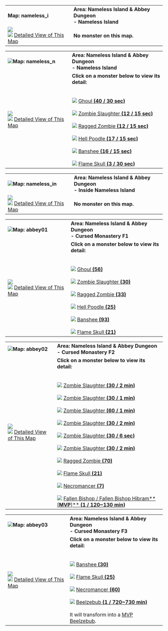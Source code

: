 |   |   |
|---|---|
|**Map: nameless_i**|**Area: Nameless Island & Abbey Dungeon  <br>- Nameless Island**|
|![](https://file5s.ratemyserver.net/maps/nameless_i.gif)  <br>![](https://ratemyserver.net/images/bu2.gif) [Detailed View of This Map](https://ratemyserver.net/index.php?page=npc_shop_warp&map=nameless_i&re_mob=0)|**No monster on this map.**|

  

|   |   |
|---|---|
|![](https://ratemyserver.net/images/circle.gif)**Map: nameless_n**|**Area: Nameless Island & Abbey Dungeon  <br>- Nameless Island**|
|![](https://file5s.ratemyserver.net/maps/nameless_n.gif)  <br>![](https://ratemyserver.net/images/bu2.gif) [Detailed View of This Map](https://ratemyserver.net/index.php?page=npc_shop_warp&map=nameless_n&re_mob=0)|**Click on a monster below to view its detail:**  <br>  <br><br>![](https://ratemyserver.net/images/bu2.gif) [Ghoul **(**40 / 30 sec**)**](https://ratemyserver.net/index.php?page=mob_db&mob_id=1036)<br><br>![](https://ratemyserver.net/images/bu2.gif) [Zombie Slaughter **(**12 / 15 sec**)**](https://ratemyserver.net/index.php?page=mob_db&mob_id=1864)<br><br>![](https://ratemyserver.net/images/bu2.gif) [Ragged Zombie **(**12 / 15 sec**)**](https://ratemyserver.net/index.php?page=mob_db&mob_id=1865)<br><br>![](https://ratemyserver.net/images/bu2.gif) [Hell Poodle **(**17 / 15 sec**)**](https://ratemyserver.net/index.php?page=mob_db&mob_id=1866)<br><br>![](https://ratemyserver.net/images/bu2.gif) [Banshee **(**16 / 15 sec**)**](https://ratemyserver.net/index.php?page=mob_db&mob_id=1867)<br><br>![](https://ratemyserver.net/images/bu2.gif) [Flame Skull **(**3 / 30 sec**)**](https://ratemyserver.net/index.php?page=mob_db&mob_id=1869)|

  

|   |   |
|---|---|
|![](https://ratemyserver.net/images/circle.gif)**Map: nameless_in**|**Area: Nameless Island & Abbey Dungeon  <br>- Inside Nameless Island**|
|![](https://file5s.ratemyserver.net/maps/nameless_in.gif)  <br>![](https://ratemyserver.net/images/bu2.gif) [Detailed View of This Map](https://ratemyserver.net/index.php?page=npc_shop_warp&map=nameless_in&re_mob=0)|**No monster on this map.**|

  

|   |   |
|---|---|
|![](https://ratemyserver.net/images/circle.gif)**Map: abbey01**|**Area: Nameless Island & Abbey Dungeon  <br>- Cursed Monastery F1**|
|![](https://file5s.ratemyserver.net/maps/abbey01.gif)  <br>![](https://ratemyserver.net/images/bu2.gif) [Detailed View of This Map](https://ratemyserver.net/index.php?page=npc_shop_warp&map=abbey01&re_mob=0)|**Click on a monster below to view its detail:**  <br>  <br><br>![](https://ratemyserver.net/images/bu2.gif) [Ghoul **(**56**)**](https://ratemyserver.net/index.php?page=mob_db&mob_id=1036)<br><br>![](https://ratemyserver.net/images/bu2.gif) [Zombie Slaughter **(**30**)**](https://ratemyserver.net/index.php?page=mob_db&mob_id=1864)<br><br>![](https://ratemyserver.net/images/bu2.gif) [Ragged Zombie **(**33**)**](https://ratemyserver.net/index.php?page=mob_db&mob_id=1865)<br><br>![](https://ratemyserver.net/images/bu2.gif) [Hell Poodle **(**25**)**](https://ratemyserver.net/index.php?page=mob_db&mob_id=1866)<br><br>![](https://ratemyserver.net/images/bu2.gif) [Banshee **(**93**)**](https://ratemyserver.net/index.php?page=mob_db&mob_id=1867)<br><br>![](https://ratemyserver.net/images/bu2.gif) [Flame Skull **(**21**)**](https://ratemyserver.net/index.php?page=mob_db&mob_id=1869)|

  

|   |   |
|---|---|
|![](https://ratemyserver.net/images/circle.gif)**Map: abbey02**|**Area: Nameless Island & Abbey Dungeon  <br>- Cursed Monastery F2**|
|![](https://file5s.ratemyserver.net/maps/abbey02.gif)  <br>![](https://ratemyserver.net/images/bu2.gif) [Detailed View of This Map](https://ratemyserver.net/index.php?page=npc_shop_warp&map=abbey02&re_mob=0)|**Click on a monster below to view its detail:**  <br>  <br><br>![](https://ratemyserver.net/images/bu2.gif) [Zombie Slaughter **(**30 / 2 min**)**](https://ratemyserver.net/index.php?page=mob_db&mob_id=1864)<br><br>![](https://ratemyserver.net/images/bu2.gif) [Zombie Slaughter **(**30 / 1 min**)**](https://ratemyserver.net/index.php?page=mob_db&mob_id=1864)<br><br>![](https://ratemyserver.net/images/bu2.gif) [Zombie Slaughter **(**60 / 1 min**)**](https://ratemyserver.net/index.php?page=mob_db&mob_id=1864)<br><br>![](https://ratemyserver.net/images/bu2.gif) [Zombie Slaughter **(**30 / 2 min**)**](https://ratemyserver.net/index.php?page=mob_db&mob_id=1864)<br><br>![](https://ratemyserver.net/images/bu2.gif) [Zombie Slaughter **(**30 / 6 sec**)**](https://ratemyserver.net/index.php?page=mob_db&mob_id=1864)<br><br>![](https://ratemyserver.net/images/bu2.gif) [Zombie Slaughter **(**30 / 2 min**)**](https://ratemyserver.net/index.php?page=mob_db&mob_id=1864)<br><br>![](https://ratemyserver.net/images/bu2.gif) [Ragged Zombie **(**70**)**](https://ratemyserver.net/index.php?page=mob_db&mob_id=1865)<br><br>![](https://ratemyserver.net/images/bu2.gif) [Flame Skull **(**21**)**](https://ratemyserver.net/index.php?page=mob_db&mob_id=1869)<br><br>![](https://ratemyserver.net/images/bu2.gif) [Necromancer **(**7**)**](https://ratemyserver.net/index.php?page=mob_db&mob_id=1870)<br><br>![](https://ratemyserver.net/images/bu2.gif) [Fallen Bishop / Fallen Bishop Hibram**[**MVP**]** **(**1 / 120~130 min**)**](https://ratemyserver.net/index.php?page=mob_db&mob_id=1871)|

  

|   |   |
|---|---|
|![](https://ratemyserver.net/images/circle.gif)**Map: abbey03**|**Area: Nameless Island & Abbey Dungeon  <br>- Cursed Monastery F3**|
|![](https://file5s.ratemyserver.net/maps/abbey03.gif)  <br>![](https://ratemyserver.net/images/bu2.gif) [Detailed View of This Map](https://ratemyserver.net/index.php?page=npc_shop_warp&map=abbey03&re_mob=0)|**Click on a monster below to view its detail:**  <br>  <br><br>![](https://ratemyserver.net/images/bu2.gif) [Banshee **(**30**)**](https://ratemyserver.net/index.php?page=mob_db&mob_id=1867)<br><br>![](https://ratemyserver.net/images/bu2.gif) [Flame Skull **(**25**)**](https://ratemyserver.net/index.php?page=mob_db&mob_id=1869)<br><br>![](https://ratemyserver.net/images/bu2.gif) [Necromancer **(**60**)**](https://ratemyserver.net/index.php?page=mob_db&mob_id=1870)<br><br>![](https://ratemyserver.net/images/bu2.gif) [Beelzebub **(**1 / 720~730 min**)**](https://ratemyserver.net/index.php?page=mob_db&mob_id=1873)<br><br>It will transform into a [MVP Beelzebub](https://ratemyserver.net/mob_db.php?mob_id=1874&small=1&back=1).|
